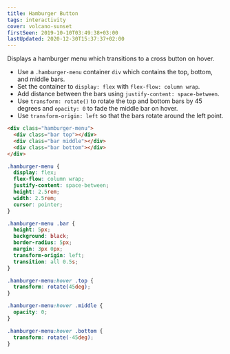 ```yaml
---
title: Hamburger Button
tags: interactivity
cover: volcano-sunset
firstSeen: 2019-10-10T03:49:38+03:00
lastUpdated: 2020-12-30T15:37:37+02:00
---
```


Displays a hamburger menu which transitions to a cross button on hover.

- Use a `.hamburger-menu` container `div` which contains the top, bottom, and middle bars.
- Set the container to `display: flex` with `flex-flow: column wrap`.
- Add distance between the bars using `justify-content: space-between`.
- Use `transform: rotate()` to rotate the top and bottom bars by 45 degrees and `opacity: 0` to fade the middle bar on hover.
- Use `transform-origin: left` so that the bars rotate around the left point.

```html
<div class="hamburger-menu">
  <div class="bar top"></div>
  <div class="bar middle"></div>
  <div class="bar bottom"></div>
</div>
```

```css
.hamburger-menu {
  display: flex;
  flex-flow: column wrap;
  justify-content: space-between;
  height: 2.5rem;
  width: 2.5rem;
  cursor: pointer;
}

.hamburger-menu .bar {
  height: 5px;
  background: black;
  border-radius: 5px;
  margin: 3px 0px;
  transform-origin: left;
  transition: all 0.5s;
}

.hamburger-menu:hover .top {
  transform: rotate(45deg);
}

.hamburger-menu:hover .middle {
  opacity: 0;
}

.hamburger-menu:hover .bottom {
  transform: rotate(-45deg);
}
```
